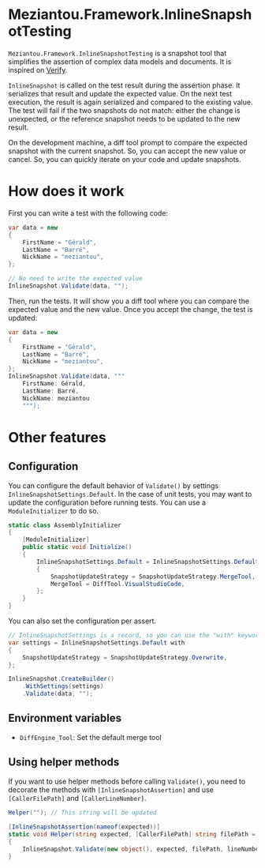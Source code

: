 ﻿# Meziantou.Framework.InlineSnapshotTesting

`Meziantou.Framework.InlineSnapshotTesting` is a snapshot tool that simplifies the assertion of complex data models and documents. It is inspired on [Verify](https://github.com/VerifyTests/Verify).

`InlineSnapshot` is called on the test result during the assertion phase. It serializes that result and update the expected value. On the next test execution, the result is again serialized and compared to the existing value. The test will fail if the two snapshots do not match: either the change is unexpected, or the reference snapshot needs to be updated to the new result.

On the development machine, a diff tool prompt to compare the expected snapshot with the current snapshot. So, you can accept the new value or cancel. So, you can quickly iterate on your code and update snapshots.

# How does it work

First you can write a test with the following code:

````c#
var data = new
{
    FirstName = "Gérald",
    LastName = "Barré",
    NickName = "meziantou",
};

// No need to write the expected value
InlineSnapshot.Validate(data, "");
````

Then, run the tests. It will show you a diff tool where you can compare the expected value and the new value.
Once you accept the change, the test is updated:

````c#
var data = new
{
    FirstName = "Gérald",
    LastName = "Barré",
    NickName = "meziantou",
};
InlineSnapshot.Validate(data, """
    FirstName: Gérald,
    LastName: Barré,
    NickName: meziantou
    """);
````

# Other features

## Configuration

You can configure the default behavior of `Validate()` by settings `InlineSnapshotSettings.Default`. In the case of unit tests, you may want to update the configuration before running tests. You can use a `ModuleInitializer` to do so.

````c#
static class AssemblyInitializer
{
    [ModuleInitializer]
    public static void Initialize()
    {
        InlineSnapshotSettings.Default = InlineSnapshotSettings.Default with
        {
            SnapshotUpdateStrategy = SnapshotUpdateStrategy.MergeTool,
            MergeTool = DiffTool.VisualStudioCode,
        };
    }
}
````

You can also set the configuration per assert.

````c#
// InlineSnapshotSettings is a record, so you can use the "with" keyword to create a new instance
var settings = InlineSnapshotSettings.Default with
{
    SnapshotUpdateStrategy = SnapshotUpdateStrategy.Overwrite,
};

InlineSnapshot.CreateBuilder()
    .WithSettings(settings)
    .Validate(data, "");
````

## Environment variables

- `DiffEngine_Tool`: Set the default merge tool

## Using helper methods

If you want to use helper methods before calling `Validate()`, you need to decorate the methods with `[InlineSnapshotAssertion]` and use `[CallerFilePath]` and `[CallerLineNumber]`.

````c#
Helper(""); // This string will be updated
            
[InlineSnapshotAssertion(nameof(expected))]
static void Helper(string expected, [CallerFilePath] string filePath = null, [CallerLineNumber] int lineNumber = -1)
{
    InlineSnapshot.Validate(new object(), expected, filePath, lineNumber);
}
````